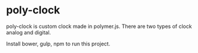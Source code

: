 # poly-clock

poly-clock is custom clock made in polymer.js. There are two types of clock analog and digital.

Install bower, gulp, npm to run this project.